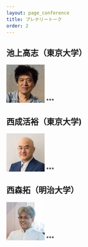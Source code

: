 ```yaml
---
layout: page_conference
title: プレナリートーク
order: 2
---
```


## 池上高志（東京大学）
<img src="/event_01/images/池上高志.jpg" width="100px">
***


<br>

## 西成活裕（東京大学)  
<img src="/event_01/images/西成活裕.jpeg" width="100px">
***


<br>

## 西森拓（明治大学）  
<img src="/event_01/images/西森拓.png" width="100px">
***





